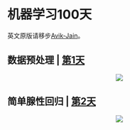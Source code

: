 # 机器学习100天

英文原版请移步[Avik-Jain](https://github.com/Avik-Jain/100-Days-Of-ML-Code)。

## 数据预处理 | [第1天](https://github.com/Avik-Jain/100-Days-of-ML-Code-Chinese-Version/blob/master/Code/Day%201_Data%20Preprocessing.md)

<p align="center">
  <img src="https://github.com/Avik-Jain/100-Days-of-ML-Code-Chinese-Version/blob/master/Info-graphs/Day%201.jpg">
</p>

## 简单腺性回归 | [第2天](https://github.com/Avik-Jain/100-Days-of-ML-Code-Chinese-Version/blob/master/Code/Day2_Simple_Linear_Regression.md)

<p align="center">
  <img src="https://github.com/Avik-Jain/100-Days-of-ML-Code-Chinese-Version/blob/master/Info-graphs/Day%202.jpg">
</p>
